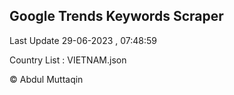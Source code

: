 

## Google Trends Keywords Scraper 
 
Last Update 29-06-2023 , 07:48:59

Country List :
VIETNAM.json



© Abdul Muttaqin 
